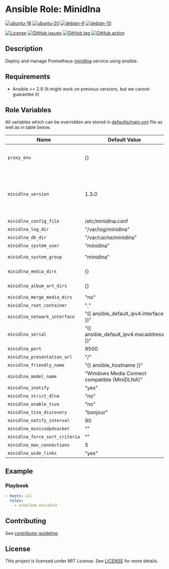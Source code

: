 # Ansible Role: Minidlna

[![ubuntu-18](https://img.shields.io/badge/ubuntu-18.x-orange?style=flat&logo=ubuntu)](https://ubuntu.com/)
[![ubuntu-20](https://img.shields.io/badge/ubuntu-20.x-orange?style=flat&logo=ubuntu)](https://ubuntu.com/)
[![debian-9](https://img.shields.io/badge/debian-9.x-orange?style=flat&logo=debian)](https://www.debian.org/)
[![debian-10](https://img.shields.io/badge/debian-10.x-orange?style=flat&logo=debian)](https://www.debian.org/)

[![License](https://img.shields.io/badge/license-MIT%20License-brightgreen.svg?style=flat)](https://opensource.org/licenses/MIT)
[![GitHub issues](https://img.shields.io/github/issues/OnkelDom/ansible-role-minidlna?style=flat)](https://github.com/OnkelDom/ansible-role-minidlna/issues)
[![GitHub tag](https://img.shields.io/github/tag/OnkelDom/ansible-role-minidlna.svg?style=flat)](https://github.com/OnkelDom/ansible-role-minidlna/tags)
[![GitHub action](https://github.com/OnkelDom/ansible-role-minidlna/workflows/ansible-lint/badge.svg)](https://github.com/OnkelDom/ansible-role-minidlna)

## Description

Deploy and manage Prometheus [minidlna](https://help.ubuntu.com/community/MiniDLNA) service using ansible.

## Requirements

- Ansible >= 2.9 (It might work on previous versions, but we cannot guarantee it)

## Role Variables

All variables which can be overridden are stored in [defaults/main.yml](defaults/main.yml) file as well as in table below.

| Name           | Default Value | Description                        |
| -------------- | ------------- | -----------------------------------|
| `proxy_env` | {} | Proxy environment variables for Client|
| `minidlna_version` | 1.3.0 | MiniDLNA package version. Also accepts `latest` as parameter. |
| `minidlna_config_file` | /etc/minidlna.conf | Config path |
| `minidlna_log_dir` | "/var/log/minidlna" | Log path |
| `minidlna_db_dir` | "/var/cache/minidlna" | DB dir |
| `minidlna_system_user` | "minidlna" | Default user |
| `minidlna_system_group` | "minidlna" | Default group |
| `minidlna_media_dirs` | {} | Media directorys |
| `minidlna_album_art_dirs` | {} | Album art directorys |
| `minidlna_merge_media_dirs` | "no" |  |
| `minidlna_root_container` | "." |  |
| `minidlna_network_interface` | "{{ ansible_default_ipv4.interface }}" |  |
| `minidlna_serial` | "{{ ansible_default_ipv4.macaddress }}" |  |
| `minidlna_port` | 9500 |  |
| `minidlna_presentation_url` | "/" |  |
| `minidlna_friendly_name` | "{{ ansible_hostname }}" |  |
| `minidlna_model_name` | "Windows Media Connect compatible (MiniDLNA)" |  |
| `minidlna_inotify` | "yes" |  |
| `minidlna_strict_dlna` | "no" |  |
| `minidlna_enable_tivo` | "no" |  |
| `minidlna_tivo_discovery` | "bonjour" |  |
| `minidlna_notify_interval` | 90 |  |
| `minidlna_minissdpdsocket` | "" |  |
| `minidlna_force_sort_criteria` | "" |  |
| `minidlna_max_connections` | 5 |  |
| `minidlna_wide_links` | "yes" |  |

## Example

### Playbook

```yaml
- hosts: all
  roles:
    - onkeldom.minidlna
```

## Contributing

See [contributor guideline](CONTRIBUTING.md).

## License

This project is licensed under MIT License. See [LICENSE](/LICENSE) for more details.
